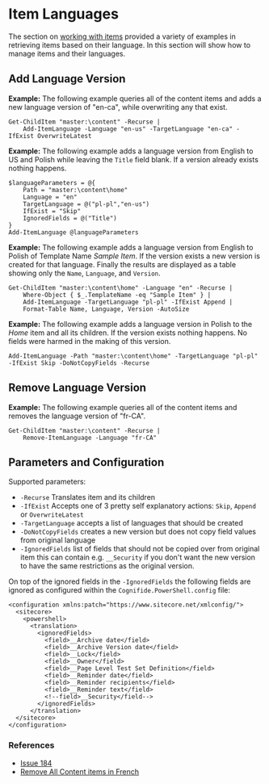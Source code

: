 # Item Languages

The section on [working with items](./) provided a variety of examples in retrieving items based on their language. In this section will show how to manage items and their languages.

## Add Language Version

**Example:** The following example queries all of the content items and adds a new language version of "en-ca", while overwriting any that exist.

```text
Get-ChildItem "master:\content" -Recurse | 
    Add-ItemLanguage -Language "en-us" -TargetLanguage "en-ca" -IfExist OverwriteLatest
```

**Example:** The following example adds a language version from English to US and Polish while leaving the `Title` field blank. If a version already exists nothing happens.

```text
$languageParameters = @{
    Path = "master:\content\home"
    Language = "en"
    TargetLanguage = @("pl-pl","en-us")
    IfExist = "Skip"
    IgnoredFields = @("Title")
}
Add-ItemLanguage @languageParameters
```

**Example:** The following example adds a language version from English to Polish of Template Name _Sample Item_. If the version exists a new version is created for that language. Finally the results are displayed as a table showing only the `Name`, `Language`, and `Version`.

```text
Get-ChildItem "master:\content\home" -Language "en" -Recurse |
    Where-Object { $_.TemplateName -eq "Sample Item" } |
    Add-ItemLanguage -TargetLanguage "pl-pl" -IfExist Append |
    Format-Table Name, Language, Version -AutoSize
```

**Example:** The following example adds a language version in Polish to the _Home_ item and all its children. If the version exists nothing happens. No fields were harmed in the making of this version.

```text
Add-ItemLanguage -Path "master:\content\home" -TargetLanguage "pl-pl" -IfExist Skip -DoNotCopyFields -Recurse
```

## Remove Language Version

**Example:** The following example queries all of the content items and removes the language version of "fr-CA".

```text
Get-ChildItem "master:\content" -Recurse | 
    Remove-ItemLanguage -Language "fr-CA"
```

## Parameters and Configuration

Supported parameters:

* `-Recurse` Translates item and its children
* `-IfExist` Accepts one of 3 pretty self explanatory actions: `Skip`, `Append` or `OverwriteLatest`
* `-TargetLanguage` accepts a list of languages that should be created
* `-DoNotCopyFields` creates a new version but does not copy field values from original language
* `-IgnoredFields` list of fields that should not be copied over from original item this can contain e.g. `__Security` if you don't want the new version to have the same restrictions as the original version.

On top of the ignored fields in the `-IgnoredFields` the following fields are ignored as configured within the `Cognifide.PowerShell.config` file:

```markup
<configuration xmlns:patch="https://www.sitecore.net/xmlconfig/">
  <sitecore>
    <powershell>
      <translation>
        <ignoredFields>
          <field>__Archive date</field>
          <field>__Archive Version date</field>
          <field>__Lock</field>
          <field>__Owner</field>
          <field>__Page Level Test Set Definition</field>
          <field>__Reminder date</field>
          <field>__Reminder recipients</field>
          <field>__Reminder text</field>
          <!--field>__Security</field-->
        </ignoredFields>
      </translation>
  </sitecore>
</configuration>
```

### References

* [Issue 184](https://github.com/SitecorePowerShell/Console/issues/184)
* [Remove All Content items in French](https://stackoverflow.com/questions/29928540/powershell-script-to-remove-all-content-items-for-french-version-in-sitecore)

